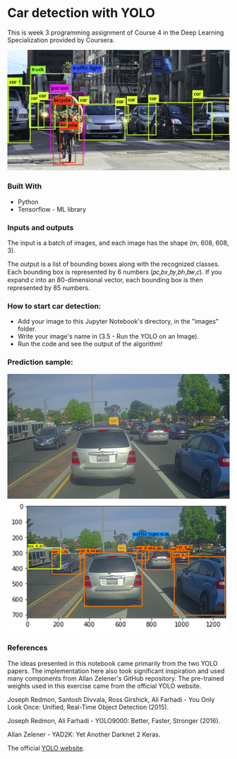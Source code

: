 # Car detection with YOLO
This is week 3 programming assignment of Course 4 in the Deep Learning Specialization provided by Coursera.

![Screenshot 1](/images/preview.png)

### Built With
- Python
- Tensorflow - ML library

### Inputs and outputs
The input is a batch of images, and each image has the shape (m, 608, 608, 3).

The output is a list of bounding boxes along with the recognized classes. Each bounding box is represented by 6 numbers (𝑝𝑐,𝑏𝑥,𝑏𝑦,𝑏ℎ,𝑏𝑤,𝑐). If you expand 𝑐 into an 80-dimensional vector, each bounding box is then represented by 85 numbers. 

### How to start car detection:
- Add your image to this Jupyter Notebook's directory, in the "images" folder.
- Write your image's name in (3.5 - Run the YOLO on an Image).
- Run the code and see the output of the algorithm!

### Prediction sample:

![Screenshot 1](/images/test.jpg)
![Screenshot 2](/images/preview2.png)

### References
The ideas presented in this notebook came primarily from the two YOLO papers. The implementation here also took significant inspiration and used many components from Allan Zelener's GitHub repository. The pre-trained weights used in this exercise came from the official YOLO website.

Joseph Redmon, Santosh Divvala, Ross Girshick, Ali Farhadi - You Only Look Once: Unified, Real-Time Object Detection (2015).

Joseph Redmon, Ali Farhadi - YOLO9000: Better, Faster, Stronger (2016).

Allan Zelener - YAD2K: Yet Another Darknet 2 Keras.

The official [YOLO website](https://pjreddie.com/darknet/yolo/).
